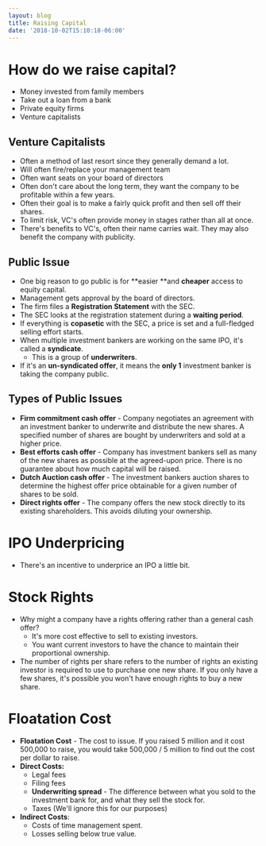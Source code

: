 ```yaml
---
layout: blog
title: Raising Capital
date: '2018-10-02T15:10:18-06:00'
---
```

# How do we raise capital?

* Money invested from family members
* Take out a loan from a bank
* Private equity firms
* Venture capitalists

## Venture Capitalists

* Often a method of last resort since they generally demand a lot.
* Will often fire/replace your management team 
* Often want seats on your board of directors
* Often don't care about the long term, they want the company to be profitable within a few years.
* Often their goal is to make a fairly quick profit and then sell off their shares.
* To limit risk, VC's often provide money in stages rather than all at once.
* There's benefits to VC's, often their name carries wait. They may also benefit the company with publicity.

## Public Issue

* One big reason to go public is for **easier **and **cheaper** access to equity capital.
* Management gets approval by the board of directors.
* The firm files a **Registration Statement** with the SEC.
* The SEC looks at the registration statement during a **waiting period**.
* If everything is **copasetic** with the SEC, a price is set and a full-fledged selling effort starts.
* When multiple investment bankers are working on the same IPO, it's called a **syndicate**. 
  * This is a group of **underwriters**.
* If it's an **un-syndicated offer**, it means the **only 1** investment banker is taking the company public.

## Types of Public Issues

* **Firm commitment cash offer** - Company negotiates an agreement with an investment banker to underwrite and distribute the new shares. A specified number of shares are bought by underwriters and sold at a higher price.
* **Best efforts cash offer** - Company has investment bankers sell as many of the new shares as possible at the agreed-upon price. There is no guarantee about how much capital will be raised.
* **Dutch Auction cash offer** - The investment bankers auction shares to determine the highest offer price obtainable for a given number of shares to be sold. 
* **Direct rights offer** - The company offers the new stock directly to its existing shareholders. This avoids diluting your ownership. 

# IPO Underpricing

* There's an incentive to underprice an IPO a little bit.

# Stock Rights

* Why might a company have a rights offering rather than a general cash offer?
  * It's more cost effective to sell to existing investors.
  * You want current investors to have the chance to maintain their proportional ownership.
* The number of rights per share refers to the number of rights an existing investor is required to use to purchase one new share. If you only have a few shares, it's possible you won't have enough rights to buy a new share.

# Floatation Cost

* **Floatation Cost** - The cost to issue. If you raised 5 million and it cost 500,000 to raise, you would take 500,000 / 5 million to find out the cost per dollar to raise.
* **Direct Costs:**
  * Legal fees
  * Filing fees
  * **Underwriting spread** - The difference between what you sold to the investment bank for, and what they sell the stock for.
  * Taxes (We'll ignore this for our purposes)
* **Indirect Costs**:
  * Costs of time management spent.
  * Losses selling below true value.
